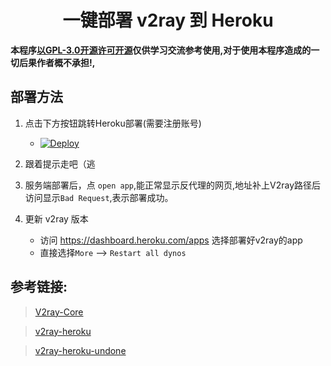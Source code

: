 # <div align="center"> 一键部署 v2ray 到 Heroku </div>
**本程序[以GPL-3.0开源许可开源](https://github.com/mnixry/v2ray-heroku-fix/blob/master/LICENSE#L591)仅供学习交流参考使用,对于使用本程序造成的一切后果作者概不承担!,**


## 部署方法
1. 点击下方按钮跳转Heroku部署(需要注册账号)
    - [![Deploy](https://www.herokucdn.com/deploy/button.png)](https://dashboard.heroku.com/new?template=https://github.com/mnixry/v2ray-heroku-fix)

2. 跟着提示走吧（逃

3. 服务端部署后，点 `open app`,能正常显示反代理的网页,地址补上V2ray路径后访问显示`Bad Request`,表示部署成功。

4. 更新 v2ray 版本
    - 访问 https://dashboard.heroku.com/apps 选择部署好v2ray的app
    - 直接选择`More` --> `Restart all dynos`

## 参考链接:
> [V2ray-Core](https://github.com/v2ray/v2ray-core)

> [v2ray-heroku](https://github.com/wangyi2005/v2ray-heroku)

> [v2ray-heroku-undone](https://github.com/1715173329/v2ray-heroku-undone)
